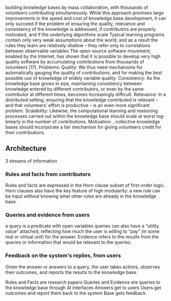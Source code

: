 
building knowledge bases by mass collaboration, with thousands of volunteers contributing simultaneously. While this approach promises large improvements in the speed and cost of knowledge base development, it can only succeed if the
problem of ensuring the quality, relevance and consistency of the knowledge is addressed, if contributors are properly motivated, and if the underlying algorithms
scale
Typical learning programs contain
only very weak assumptions about the world, and as a
result the rules they learn are relatively shallow – they
refer only to correlations between observable variables
The
open-source software movement, enabled by the Internet, has shown that it is possible to develop very high
quality software by accumulating contributions from thousands of volunteers [17]. 
Problems:
Quality: We thus need mechanisms for automatically gauging the quality of contributions, and for making
the best possible use of knowledge of widely variable quality.
Consistency: As the knowledge base grows in size,
maintaining consistency between knowledge entered by different contributors, or even by the same
contributor at different times, becomes increasingly difficult.
Relevance: In a distributed
setting, ensuring that the knowledge contributed is
relevant – and that volunteers’ effort is productive
– is an even more significant problem.
Scalability: Likewise, the computational learning and reasoning
processes carried out within the knowledge base
should scale at worst log-linearly in the number
of contributions. 
Motivation: , collective knowledge bases should incorporate a fair mechanism for
giving volunteers credit for their contributions.
## Architecture
3 streams of information
### Rules and facts from contributors
Rules and
facts are expressed in the Horn clause subset of
first-order logic.
Horn clauses also have the key feature of high modularity: a new rule can be input without knowing
what other rules are already in the knowledge base.
### Queries and evidence from users
a query is a predicate with open variables
queries can also have a “utility value” attached, reflecting how much the user is willing to
“pay” (in some real or virtual unit) for the answer.
Evidence refers to the results from the queries or information that would be relevant to the queries.
### Feedback on the system's replies, from users
Given the answer or answers to a query, the user
takes actions, observes their outcomes, and reports
the results to the knowledge base.







Rules and Facts are research papers
Queries and Evidence are queries to the knowledge base through AI interfaces
Answers get to users
Users get outcomes and report them back to the system
Base gets feedback.
